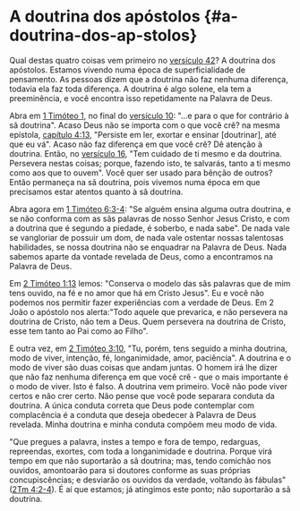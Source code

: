 # A doutrina dos apóstolos {#a-doutrina-dos-ap-stolos}

Qual destas quatro coisas vem primeiro no [versículo 42](http://bibliaonline.com.br/acf/atos/2/42)? A doutrina dos apóstolos. Estamos vivendo numa época de superficialidade de pensamento. As pessoas dizem que a doutrina não faz nenhuma diferença, todavia ela faz toda diferença. A doutrina é algo solene, ela tem a preeminência, e você encontra isso repetidamente na Palavra de Deus.

Abra em [1 Timóteo 1](http://bibliaonline.com.br/acf/1tm/1), no final do [versículo 10](http://bibliaonline.com.br/acf/1tm/1/10): &quot;...e para o que for contrário à sã doutrina&quot;. Acaso Deus não se importa com o que você crê? na mesma epístola, [capítulo 4:13](http://bibliaonline.com.br/acf/1tm/4/13), &quot;Persiste em ler, exortar e ensinar [doutrinar], até que eu vá&quot;. Acaso não faz diferença em que você crê? Dê atenção à doutrina. Então, no [versículo 16](http://bibliaonline.com.br/acf/1tm/4/16), &quot;Tem cuidado de ti mesmo e da doutrina. Persevera nestas coisas; porque, fazendo isto, te salvarás, tanto a ti mesmo como aos que to ouvem&quot;. Você quer ser usado para bênção de outros? Então permaneça na sã doutrina, pois vivemos numa época em que precisamos estar atentos quanto à sã doutrina.

Abra agora em [1 Timóteo 6:3-4](http://bibliaonline.com.br/acf/1tm/6/3-4): &quot;Se alguém ensina alguma outra doutrina, e se não conforma com as sãs palavras de nosso Senhor Jesus Cristo, e com a doutrina que é segundo a piedade, é soberbo, e nada sabe&quot;. De nada vale se vangloriar de possuir um dom, de nada vale ostentar nossas talentosas habilidades, se nossa doutrina não se enquadrar na Palavra de Deus. Nada sabemos aparte da vontade revelada de Deus, como a encontramos na Palavra de Deus.

Em [2 Timóteo 1:13](http://bibliaonline.com.br/acf/2tm/1/13) lemos: &quot;Conserva o modelo das sãs palavras que de mim tens ouvido, na fé e no amor que há em Cristo Jesus&quot;. Eu e você não podemos nos permitir fazer experiências com a verdade de Deus. Em 2 João o apóstolo nos alerta:&quot;Todo aquele que prevarica, e não persevera na doutrina de Cristo, não tem a Deus. Quem persevera na doutrina de Cristo, esse tem tanto ao Pai como ao Filho&quot;.

E outra vez, em [2 Timóteo 3:10](http://bibliaonline.com.br/acf/2tm/3/10), &quot;Tu, porém, tens seguido a minha doutrina, modo de viver, intenção, fé, longanimidade, amor, paciência&quot;. A doutrina e o modo de viver são duas coisas que andam juntas. O homem irá lhe dizer que não faz nenhuma diferença em que você crê - que o mais importante é o modo de viver. Isto é falso. A doutrina vem primeiro. Você não pode viver certos e não crer certo. Não pense que você pode separara conduta da doutrina. A única conduta correta que Deus pode contemplar com complacência é a conduta que deseja obedecer à Palavra de Deus revelada. Minha doutrina e minha conduta compõem meu modo de vida.

&quot;Que pregues a palavra, instes a tempo e fora de tempo, redarguas, repreendas, exortes, com toda a longanimidade e doutrina. Porque virá tempo em que não suportarão a sã doutrina; mas, tendo comichão nos ouvidos, amontoarão para si doutores conforme as suas próprias concupiscências; e desviarão os ouvidos da verdade, voltando às fábulas&quot; ([2Tm 4:2-4](http://bibliaonline.com.br/acf/2tm/4/2-4)). É aí que estamos; já atingimos este ponto; não suportarão a sã doutrina.